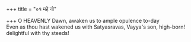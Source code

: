+++
title = "०१ महे नो"

+++
O HEAVENLY Dawn, awaken us to ample opulence to-day  
     Even as thou hast wakened us with Satyasravas, Vayya's son, high-born! delightful with thy steeds!